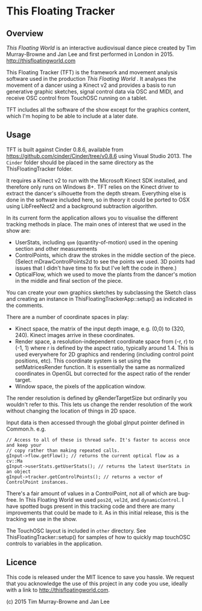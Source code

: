This Floating Tracker
=====================

Overview
------------

_This Floating World_ is an interactive audiovisual dance piece created by Tim Murray-Browne and Jan Lee and first performed in London in 2015.  
http://thisfloatingworld.com

This Floating Tracker (TFT) is the framework and movement analysis software used in the production _This Floating World_ . It analyses the movement of a dancer using a Kinect v2 and provides a basis to run generative graphic sketches, signal control data via OSC and MIDI, and receive OSC control from TouchOSC running on a tablet.

TFT includes all the software of the show except for the graphics content, which I'm hoping to be able to include at a later date.


Usage
-----
TFT is built against Cinder 0.8.6, available from https://github.com/cinder/Cinder/tree/v0.8.6 using Visual Studio 2013. The `Cinder` folder should be placed in the same directory as the ThisFloatingTracker folder.

It requires a Kinect v2 to run with the Microsoft Kinect SDK installed, and therefore only runs on Windows 8+. TFT relies on the Kinect driver to extract the dancer's silhouette from the depth stream. Everything else is done in the software included here, so in theory it could be ported to OSX using LibFreeNect2 and a background subtraction algorithm.

In its current form the application allows you to visualise the different tracking methods in place. The main ones of interest that we used in the show are:

- UserStats, including `qom` (quantity-of-motion) used in the opening section and other measurements
- ControlPoints, which draw the strokes in the middle section of the piece. (Select mDrawControlPoints2d to see the points we used. 3D points had issues that I didn't have time to fix but I've left the code in there.)
- OpticalFlow, which we used to move the plants from the dancer's motion in the middle and final section of the piece.

You can create your own graphics sketches by subclassing the Sketch class and creating an instance in ThisFloatingTrackerApp::setup() as indicated in the comments.

There are a number of coordinate spaces in play:
- Kinect space, the matrix of the input depth image, e.g. (0,0) to (320, 240). Kinect images arrive in these coordinates.
- Render space, a resolution-independent coordinate space from (-r, r) to (-1, 1) where r is defined by the aspect ratio, typically around 1.4. This is used everywhere for 2D graphics and rendering (including control point positions, etc). This coordinate system is set using the setMatricesRender function. It is essentially the same as normalized coordinates in OpenGL but corrected for the aspect ratio of the render target.
- Window space, the pixels of the application window.

The render resolution is defined by gRenderTargetSize but ordinarily you wouldn't refer to this. This lets us change the render resolution of the work without changing the location of things in 2D space.

Input data is then accessed through the global gInput pointer defined in Common.h. e.g. 

    // Access to all of these is thread safe. It's faster to access once and keep your 
    // copy rather than making repeated calls.
    gInput->flow.getFlow(); // returns the current optical flow as a cv::Ma
    gInput->userStats.getUserStats(); // returns the latest UserStats in an object
    gInput->tracker.getControlPoints(); // returns a vector of ControlPoint instances.

There's a fair amount of values in a ControlPoint, not all of which are bug-free. In This Floating World we used `pos2d`, `vel2d`, and `dynamicControl`. I have spotted bugs present in this tracking code and there are many improvements that could be made to it. As in this initial release, this is the tracking we use in the show.

The TouchOSC layout is included in `other` directory. See ThisFloatingTracker::setup() for samples of how to quickly map touchOSC controls to variables in the application.

Licence
-------

This code is released under the MIT licence to save you hassle. We request that you acknowledge the use of this project in any code you use, ideally with a link to http://thisfloatingworld.com.

(c) 2015 Tim Murray-Browne and Jan Lee
